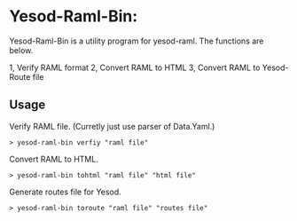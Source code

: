 # Yesod-Raml-Bin: 

Yesod-Raml-Bin is a utility program for yesod-raml.
The functions are below.

1, Verify RAML format
2, Convert RAML to HTML
3, Convert RAML to Yesod-Route file


## Usage

Verify RAML file. (Curretly just use parser of Data.Yaml.)

```
> yesod-raml-bin verfiy "raml file"
```

Convert RAML to HTML.

```
> yesod-raml-bin tohtml "raml file" "html file"
```

Generate routes file for Yesod.

```
> yesod-raml-bin toroute "raml file" "routes file"
```
